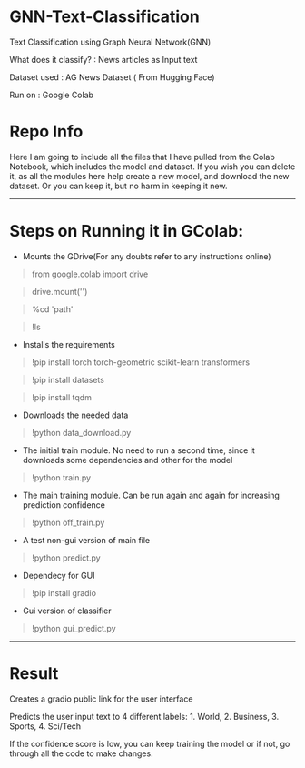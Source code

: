 # GNN-Text-Classification
Text Classification using Graph Neural Network(GNN)

What does it classify? : News articles as Input text

Dataset used : AG News Dataset ( From Hugging Face)

Run on : Google Colab

# Repo Info

Here I am going to include all the files that I have pulled from the Colab Notebook, which includes the model and dataset. If you wish you can delete it, as all the modules here help create a new model, and download the new dataset. Or you can keep it, but no harm in keeping it new. 

**********************************************************************************************************************************************
# Steps on Running it in GColab:

* Mounts the GDrive(For any doubts refer to any instructions online)

> from google.colab import drive

> drive.mount('')

> %cd 'path'

> !ls

* Installs the requirements

> !pip install torch torch-geometric scikit-learn transformers

> !pip install datasets

> !pip install tqdm

* Downloads the needed data

> !python data_download.py

* The initial train module. No need to run a second time, since it downloads some dependencies and other for the model

> !python train.py

* The main training module. Can be run again and again for increasing prediction confidence 

> !python off_train.py

* A test non-gui version of main file

> !python predict.py

* Dependecy for GUI

> !pip install gradio

* Gui version of classifier

> !python gui_predict.py

***********************************************************************************************************************************************

# Result

Creates a gradio public link for the user interface

Predicts the user input text to 4 different labels: 1. World, 2. Business, 3. Sports, 4. Sci/Tech

If the confidence score is low, you can keep training the model or if not, go through all the code to make changes.

